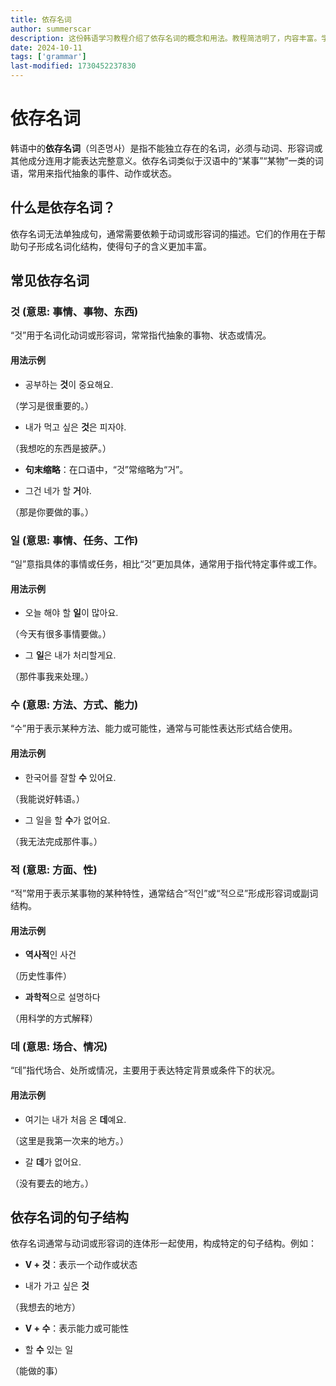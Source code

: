 ```yaml
---
title: 依存名词
author: summerscar
description: 这份韩语学习教程介绍了依存名词的概念和用法。教程简洁明了，内容丰富。学习者能够通过学习依存名词的语法规则和例句，加强对句子结构的理解，并提高韩语日常对话的准确性和流利度。该教程对于想要提升韩语应用能力的学习者来说是一份宝贵的资料。
date: 2024-10-11
tags: ['grammar']
last-modified: 1730452237830
---
```


# 依存名词

韩语中的**依存名词**（의존명사）是指不能独立存在的名词，必须与动词、形容词或其他成分连用才能表达完整意义。依存名词类似于汉语中的“某事”“某物”一类的词语，常用来指代抽象的事件、动作或状态。



## 什么是依存名词？

依存名词无法单独成句，通常需要依赖于动词或形容词的描述。它们的作用在于帮助句子形成名词化结构，使得句子的含义更加丰富。

## 常见依存名词

### 것 (意思: 事情、事物、东西)

“것”用于名词化动词或形容词，常常指代抽象的事物、状态或情况。

####	用法示例

*	공부하는 **것**이 중요해요.

（学习是很重要的。）

*	내가 먹고 싶은 **것**은 피자야.

（我想吃的东西是披萨。）

*	**句末缩略**：在口语中，“것”常缩略为“거”。

*	그건 네가 할 **거**야.

（那是你要做的事。）

### 일 (意思: 事情、任务、工作)

“일”意指具体的事情或任务，相比“것”更加具体，通常用于指代特定事件或工作。

#### 用法示例

*	오늘 해야 할 **일**이 많아요.

（今天有很多事情要做。）

*	그 **일**은 내가 처리할게요.

（那件事我来处理。）



### 수 (意思: 方法、方式、能力)

“수”用于表示某种方法、能力或可能性，通常与可能性表达形式结合使用。

#### 用法示例

*	한국어를 잘할 **수** 있어요.

（我能说好韩语。）

*	그 일을 할 **수**가 없어요.

（我无法完成那件事。）



### 적 (意思: 方面、性)

“적”常用于表示某事物的某种特性，通常结合“적인”或“적으로”形成形容词或副词结构。

#### 用法示例

*	**역사적**인 사건

（历史性事件）

*	**과학적**으로 설명하다

（用科学的方式解释）

### 데 (意思: 场合、情况)

“데”指代场合、处所或情况，主要用于表达特定背景或条件下的状况。

#### 用法示例

*	여기는 내가 처음 온 **데**예요.

（这里是我第一次来的地方。）

*	갈 **데**가 없어요.

（没有要去的地方。）

## 依存名词的句子结构

依存名词通常与动词或形容词的连体形一起使用，构成特定的句子结构。例如：

*	**V + 것**：表示一个动作或状态

*	내가 가고 싶은 **것**

（我想去的地方）

*	**V + 수**：表示能力或可能性

*	할 **수** 있는 일

（能做的事）
